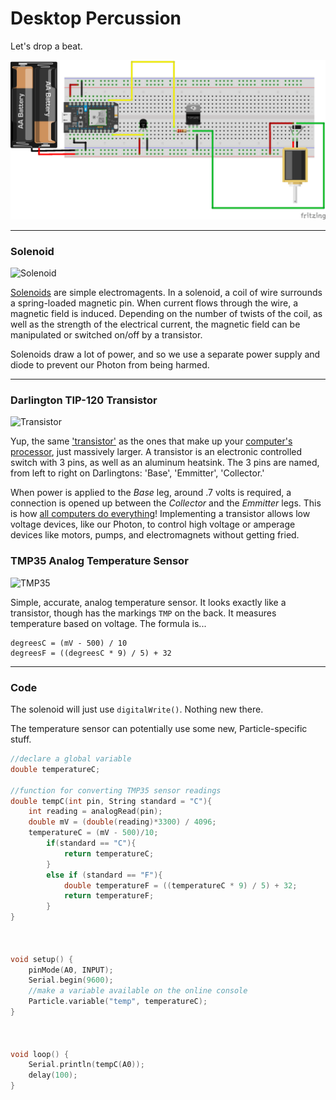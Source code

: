 # Desktop Percussion

Let's drop a beat.

![solenoid](solenoid.png)

-----

### Solenoid 

![Solenoid](https://cdn-shop.adafruit.com/970x728/2776-00.jpg)

[Solenoids](https://en.wikipedia.org/wiki/Solenoid) are simple electromagents. In a solenoid, a coil of wire surrounds a spring-loaded magnetic pin. When current flows through the wire, a magnetic field is induced. Depending on the number of twists of the coil, as well as the strength of the electrical current, the magnetic field can be manipulated or switched on/off by a transistor.

Solenoids draw a lot of power, and so we use a separate power supply and diode to prevent our Photon from being harmed. 

-----

### Darlington TIP-120 Transistor

![Transistor](https://cdn-shop.adafruit.com/970x728/976-01.jpg)

Yup, the same ['transistor'](https://en.wikipedia.org/wiki/Transistor) as the ones that make up your [computer's processor](https://en.wikipedia.org/wiki/Central_processing_unit), just massively larger. A transistor is an electronic controlled switch with 3 pins, as well as an aluminum heatsink. The 3 pins are named, from left to right on Darlingtons: 'Base', 'Emmitter', 'Collector.' 

When power is applied to the *Base* leg, around .7 volts is required, a connection is opened up between the *Collector* and the *Emmitter* legs. This is how [all computers do everything](https://en.wikipedia.org/wiki/Logic_gate)! Implementing a transistor allows low voltage devices, like our Photon, to control high voltage or amperage devices like motors, pumps, and electromagnets without getting fried.


### TMP35 Analog Temperature Sensor

![TMP35](https://cdn-learn.adafruit.com/assets/assets/000/035/444/large1024/temperature_165-00.jpg?1473013495)

Simple, accurate, analog temperature sensor. It looks exactly like a transistor, though has the markings `TMP` on the back. It measures temperature based on voltage. The formula is...

```
degreesC = (mV - 500) / 10
degreesF = ((degreesC * 9) / 5) + 32
```

-----

### Code

The solenoid will just use `digitalWrite()`. Nothing new there.

The temperature sensor can potentially use some new, Particle-specific stuff.

```c
//declare a global variable
double temperatureC;

//function for converting TMP35 sensor readings
double tempC(int pin, String standard = "C"){
    int reading = analogRead(pin);
    double mV = (double(reading)*3300) / 4096;
    temperatureC = (mV - 500)/10;
        if(standard == "C"){
            return temperatureC;
        }
        else if (standard == "F"){
            double temperatureF = ((temperatureC * 9) / 5) + 32;
            return temperatureF;
        }
}



void setup() {
	pinMode(A0, INPUT);
	Serial.begin(9600);
	//make a variable available on the online console
	Particle.variable("temp", temperatureC);
}



void loop() {
    Serial.println(tempC(A0));
    delay(100);
}
```
